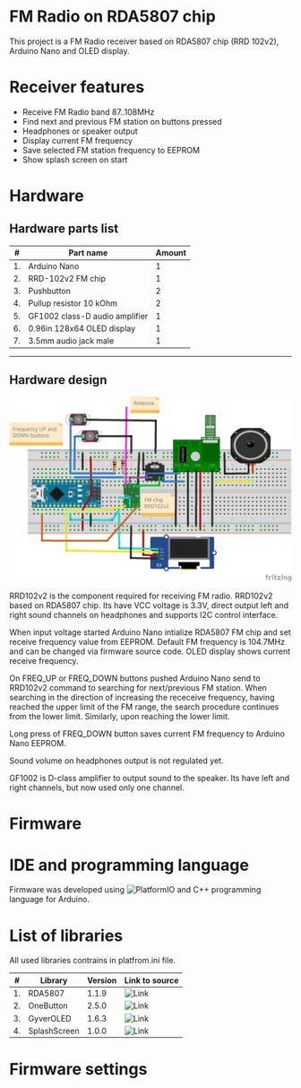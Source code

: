 # FM Radio on RDA5807 chip

This project is a FM Radio receiver based on RDA5807 chip (RRD 102v2), Arduino Nano and OLED display.

# Receiver features
- Receive FM Radio band 87..108MHz
- Find next and previous FM station on buttons pressed
- Headphones or speaker output
- Display current FM frequency
- Save selected FM station frequency to EEPROM
- Show splash screen on start

# Hardware
## Hardware parts list

|# | Part name                     | Amount
|--|-------------------------------|-------|
|1.|Arduino Nano                   |    1  |
|2.|RRD-102v2 FM chip              |    1  |
|3.|Pushbutton                     |    2  |
|4.|Pullup resistor 10 kOhm        |    2  |
|5.|GF1002 class-D audio amplifier |    1  |
|6.|0.96in 128x64 OLED display     |    1  |
|7.|3.5mm audio jack male          |    1  |
----

## Hardware design
![Breadboard scheme](schema/FM_Receiver.jpg)

RRD102v2 is the component required for receiving FM radio. RRD102v2 based on RDA5807 chip. Its have VCC voltage is 3.3V, direct output left and right sound channels on headphones and supports I2C control interface.

When input voltage started Arduino Nano intialize RDA5807 FM chip and set receive frequency value from EEPROM. Default FM frequency is 104.7MHz and can be changed via firmware source code. OLED display shows current receive frequency.

On FREQ_UP or FREQ_DOWN buttons pushed Arduino Nano send to RRD102v2 command to searching for next/previous FM station. When searching in the direction of increasing the receceive frequency, having reached the upper limit of the FM range, the search procedure continues from the lower limit. Similarly, upon reaching the lower limit.

Long press of FREQ_DOWN button saves current FM frequency to Arduino Nano EEPROM.

Sound volume on headphones output is not regulated yet.

GF1002 is D-class amplifier to output sound to the speaker. Its have left and right channels, but now used only one channel.

# Firmware

# IDE and programming language
Firmware was developed using 
![PlatformIO](https://docs.platformio.org) and C++ programming language for Arduino.

# List of libraries
All used libraries contrains in platfrom.ini file.

|# |Library      |Version|Link to source|
|--|-------------|-------|--------------|
|1.|RDA5807      |1.1.9  |![Link](https://github.com/pu2clr/RDA5807)|
|2.|OneButton    |2.5.0  |![Link](https://github.com/mathertel/OneButton)|
|3.|GyverOLED    |1.6.3  |![Link](https://github.com/GyverLibs/GyverOLED)|
|4.|SplashScreen |1.0.0  |![Link](https://github.com/mgoblin/ArduinoSplashScreen)|

# Firmware settings

	







